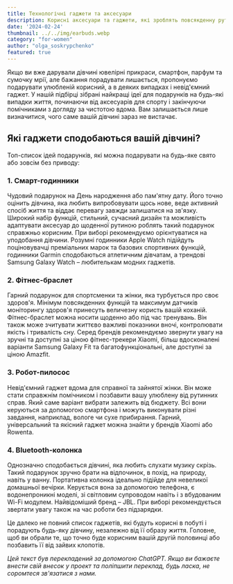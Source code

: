 ```yaml
---
title: Технологічні гаджети та аксесуари
description: Корисні аксесуари та гаджети, які зроблять повсякденну рутину простою та приємною!
date: '2024-02-24'
thumbnail: ../../img/earbuds.webp
category: "for-women"
author: "olga_soskrypchenko"
featured: true
---
```


Якщо ви вже дарували дівчині ювелірні прикраси, смартфон, парфум та сумочку мрії, але бажання порадувати лишається, пропонуємо подарувати улюбленій корисний, а в деяких випадках і невід'ємний гаджет. У нашій підбірці зібрані найкращі ідеї для подарунків на будь-які випадки життя, починаючи від аксесуарів для спорту і закінчуючи помічниками з догляду за чистотою вдома. Вам залишається лише визначитися, чого саме вашій дівчині зараз не вистачає.

## Які гаджети сподобаються вашій дівчині?

Топ-список ідей подарунків, які можна подарувати на будь-яке свято або зовсім без приводу:

### 1. Смарт-годинники

Чудовий подарунок на День народження або пам'ятну дату. Його точно оцінить дівчина, яка любить випробовувати щось нове, веде активний спосіб життя та віддає перевагу завжди залишатися на зв'язку. Широкий набір функцій, стильний, сучасний дизайн та можливість адаптувати аксесуар до щоденної рутиною роблять такий подарунок справжньо корисним. При виборі рекомендуємо орієнтуватися на уподобання дівчини. Розумні годинники Apple Watch підійдуть поціновувачці преміальних марок та базових спортивних функцій, годинники Garmin сподобаються атлетичним дівчатам, а трендові Samsung Galaxy Watch – любителькам модних гаджетів.

### 2. Фітнес-браслет

Гарний подарунок для спортсменки та жінки, яка турбується про своє здоров'я. Мінімум повсякденних функцій та максимум датчиків моніторингу здоров'я принесуть величезну користь вашій коханій. Фітнес-браслет можна носити щоденно або під час тренувань. Він також може зчитувати життєво важливі показники вночі, контролювати якість і тривалість сну. Серед брендів рекомендуємо звернути увагу на зручні та доступні за ціною фітнес-трекери Xiaomi, більш вдосконалені варіанти Samsung Galaxy Fit та багатофункціональні, але доступні за ціною Amazfit.

### 3. Робот-пилосос

Невід'ємний гаджет вдома для справної та зайнятої жінки. Він може стати справжнім помічником і позбавити вашу улюблену від рутинних справ. Який саме варіант вибрати залежить від бюджету. Всі вони керуються за допомогою смартфона і можуть виконувати різні завдання, наприклад, вологе чи сухе прибирання. Гарний, універсальний та якісний гаджет можна знайти у брендів Xiaomi або Rowenta.

### 4. Bluetooth-колонка

Однозначно сподобається дівчині, яка любить слухати музику скрізь. Такий подарунок зручно брати на відпочинок, в похід, на природу, навіть у ванну. Портативна колонка ідеально підійде для невеликої домашньої вечірки. Керується вона за допомогою телефона, є водонепроникні моделі, зі світловим супроводом навіть і з вбудованим Wi-Fi модулем. Найвідоміший бренд – JBL. При виборі рекомендується звертати увагу також на час роботи без підзарядки.

Це далеко не повний список гаджетів, які будуть корисні в побуті і порадують будь-яку дівчину, незалежно від її образу життя. Головне, щоб ви обрали те, що точно буде корисним вашій другій половинці або позбавить її від зайвих клопотів.

*Цей текст був перекладений за допомогою ChatGPT. Якщо ви бажаєте внести свій внесок у проект та поліпшити переклад, будь ласка, не соромтеся зв'язатися з нами.*
